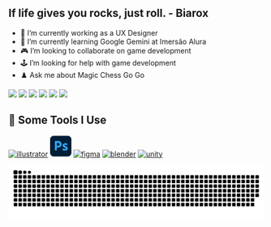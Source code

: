 ## If life gives you rocks, just roll. - Biarox

- 🦄 I’m currently working as a UX Designer
- 🤖 I’m currently learning Google Gemini at Imersão Alura 
- 🎮 I’m looking to collaborate on game development
- 🕹️ I’m looking for help with game development
- ♟️ Ask me about Magic Chess Go Go


<div> 
  <a href="https://www.linkedin.com/in/biarox" target="_blank"><img src="https://img.shields.io/badge/-LinkedIn-%230077B5?style=for-the-badge&logo=linkedin&logoColor=white" target="_blank"></a> 
  <a href="https://www.twitch.tv/biarox80" target="_blank"><img src="https://img.shields.io/badge/Twitch-9146FF?style=for-the-badge&logo=twitch&logoColor=white" target="_blank"></a>
  <a href="https://discord.gg/446scxWXKN" target="_blank"><img src="https://img.shields.io/badge/Discord-7289DA?style=for-the-badge&logo=discord&logoColor=white" target="_blank"></a> 
  <a href = "mailto:biarox@biarox.com"><img src="https://img.shields.io/badge/-Gmail-%23333?style=for-the-badge&logo=gmail&logoColor=white" target="_blank"></a>
  <a href="https://instagram.com/queensofthegame" target="_blank"><img src="https://img.shields.io/badge/-Instagram-%23E4405F?style=for-the-badge&logo=instagram&logoColor=white" target="_blank"></a>
  <a href="https://www.youtube.com/@BeatrizMarques80" target="_blank"><img src="https://img.shields.io/badge/YouTube-FF0000?style=for-the-badge&logo=youtube&logoColor=white" target="_blank"></a>
</div>

<h2>🚀 Some Tools I Use</h2>
<p><a target="_blank" href="https://www.vectorlogo.zone/logos/adobe_illustrator/adobe_illustrator-icon.svg" style="display: inline-block;"><img src="https://www.vectorlogo.zone/logos/adobe_illustrator/adobe_illustrator-icon.svg" alt="illustrator" width="42" height="42" /></a>
<a target="_blank" href="https://raw.githubusercontent.com/devicons/devicon/master/icons/photoshop/photoshop-original.svg" style="display: inline-block;"><img src="https://raw.githubusercontent.com/devicons/devicon/master/icons/photoshop/photoshop-original.svg" alt="photoshop" width="42" height="42" /></a>
<a target="_blank" href="https://www.vectorlogo.zone/logos/figma/figma-icon.svg" style="display: inline-block;"><img src="https://www.vectorlogo.zone/logos/figma/figma-icon.svg" alt="figma" width="42" height="42" /></a>
<a target="_blank" href="https://download.blender.org/branding/community/blender_community_badge_white.svg" style="display: inline-block;"><img src="https://download.blender.org/branding/community/blender_community_badge_white.svg" alt="blender" width="42" height="42" /></a>
<a target="_blank" href="https://www.vectorlogo.zone/logos/unity3d/unity3d-icon.svg" style="display: inline-block;"><img src="https://www.vectorlogo.zone/logos/unity3d/unity3d-icon.svg" alt="unity" width="42" height="42" /></a></p>

<picture>
<source media="(prefers-color-scheme: dark)" srcset="https://raw.githubusercontent.com/biarox/biarox/blob/output/github-snake-dark.svg"> <source media="(prefers-color-scheme: light)" srcset="https://github.com/biarox/biarox/blob/output/github-snake.svg"> <img alt="github-snake" src="https://github.com/biarox/biarox/blob/output/github-snake.svg">
</picture>
